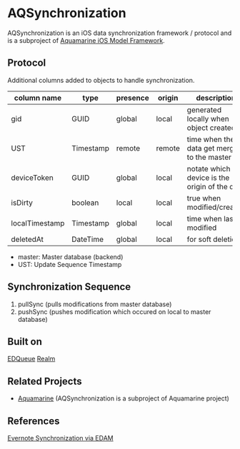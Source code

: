 AQSynchronization
=================

AQSynchronization is an iOS data synchronization framework / protocol and is a subproject of [Aquamarine iOS Model Framework](https://github.com/kaiinui/Aquamarine).

Protocol
---

Additional columns added to objects to handle synchronization.

|column name   |type     |presence |origin |description|
|--------------|---------|---------|-------|-----------|
|gid           |GUID     |global   |local  |generated locally when object created|
|UST           |Timestamp|remote   |remote |time when the data get merged to the master|
|deviceToken   |GUID     |global   |local  |notate which device is the origin of the data|
|isDirty       |boolean  |local    |local  |true when modified/created|
|localTimestamp|Timestamp|global   |local  |time when last modified|
|deletedAt     |DateTime |global   |local  |for soft deletion|

- master: Master database (backend)
- UST: Update Sequence Timestamp

Synchronization Sequence
---

1. pullSync (pulls modifications from master database)
2. pushSync (pushes modification which occured on local to master database)

Built on
--

[EDQueue](https://github.com/thisandagain/queue)
[Realm](https://github.com/realm/realm-cocoa)

Related Projects
---

- [Aquamarine](https://github.com/kaiinui/Aquamarine) (AQSynchronization is a subproject of Aquamarine project)

References
---

[Evernote Synchronization via EDAM](https://dev.evernote.com/media/pdf/edam-sync.pdf)
